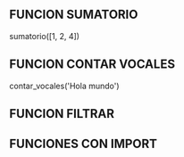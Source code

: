 

## FUNCION SUMATORIO

sumatorio([1, 2, 4])


## FUNCION CONTAR VOCALES

contar_vocales('Hola mundo')

## FUNCION FILTRAR


## FUNCIONES CON IMPORT